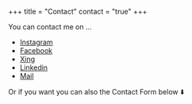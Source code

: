 +++
title = "Contact"
contact = "true"
+++

You can contact me on ...

- [Instagram](http://instagram.com/richard.steinbrueck)
- [Facebook](https://www.facebook.com/richard.steinbrueck)
- [Xing](https://www.xing.com/profile/Richard_Steinbrueck)
- [Linkedin](https://www.linkedin.com/in/richard-steinbr%C3%BCck-453424b8/)
- [Mail](mailto:me@steinbrueck.io)

Or if you want you can also the Contact Form below ⬇️